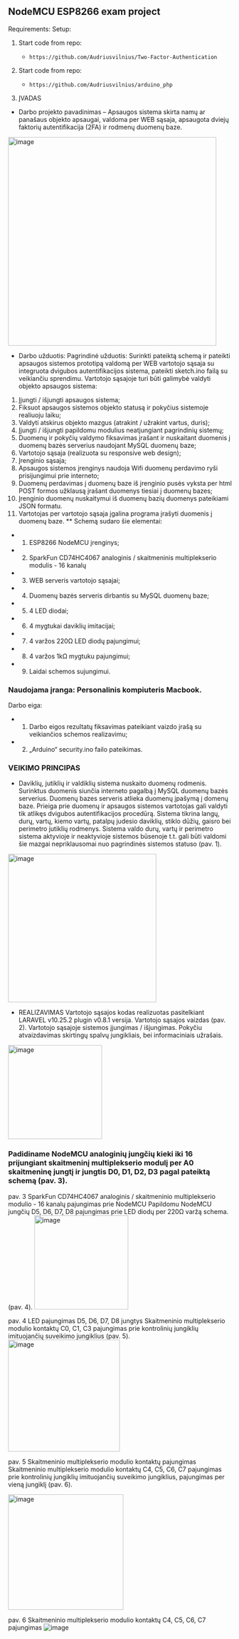## NodeMCU ESP8266 exam project
Requirements:
Setup:
1. Start code from repo:
   * `https://github.com/Audriusvilnius/Two-Factor-Authentication`
2. Start code from repo:
   * `https://github.com/Audriusvilnius/arduino_php`
  
3. ĮVADAS
* Darbo projekto pavadinimas – Apsaugos sistema skirta namų ar panašaus objekto apsaugai, valdoma per WEB sąsaja, apsaugota dviejų faktorių autentifikacija (2FA) ir rodmenų duomenų baze.
<img width="468" alt="image" src="https://github.com/Audriusvilnius/WiFi_ESP_8266_db_PHP/assets/101082768/e2add462-830f-4fe6-9805-f979227b4fa3">

*  Darbo užduotis:
  Pagrindinė užduotis: Surinkti pateiktą schemą ir pateikti apsaugos sistemos prototipą valdomą per WEB vartotojo sąsaja su integruota dvigubos autentifikacijos sistema, pateikti sketch.ino failą su veikiančiu sprendimu. Vartotojo sąsajoje turi būti galimybė valdyti objekto apsaugos sistema:
1.	Įjungti / išjungti apsaugos sistema;
2.	Fiksuot apsaugos sistemos objekto statusą ir pokyčius sistemoje realiuoju laiku;
3.	Valdyti atskirus objekto mazgus (atrakint / užrakint vartus, duris);
4.	Įjungti / išjungti papildomu modulius neatjungiant pagrindinių sistemų;
5.	Duomenų ir pokyčių valdymo fiksavimas įrašant ir nuskaitant duomenis į duomenų bazės serverius naudojant MySQL duomenų baze;
6.	Vartotojo sąsaja (realizuota su responsive web design);
7.	Įrenginio sąsaja;
8.	Apsaugos sistemos įrenginys naudoja Wifi duomenų perdavimo ryši prisijungimui prie interneto;
9.	Duomenų perdavimas į duomenų baze iš įrenginio pusės vyksta per html POST formos užklausą įrašant duomenys tiesiai į duomenų bazes;
10.	Įrenginio duomenų nuskaitymui iš duomenų bazių duomenys pateikiami JSON formatu.
11.	Vartotojas per vartotojo sąsaja įgalina programa įrašyti duomenis į duomenų baze.
**  Schemą sudaro šie elementai:
* 1.	ESP8266 NodeMCU įrenginys;
* 2.	SparkFun CD74HC4067 analoginis / skaitmeninis multiplekserio modulis - 16 kanalų
* 3.	WEB serveris vartotojo sąsajai;
* 4.	Duomenų bazės serveris dirbantis su MySQL duomenų baze;
* 5.	4 LED diodai;
* 6.	4 mygtukai daviklių imitacijai;
* 7.	4 varžos 220Ω LED diodų pajungimui;
* 8.	4 varžos 1kΩ mygtuku pajungimui;
* 9.	Laidai schemos sujungimui. 
### Naudojama įranga: Personalinis kompiuteris Macbook.
Darbo eiga:
* 1.	Darbo eigos rezultatų fiksavimas pateikiant vaizdo įrašą su veikiančios schemos realizavimu;
* 2.	„Arduino“ security.ino failo pateikimas.
 
### VEIKIMO PRINCIPAS
* Daviklių, jutiklių ir valdiklių sistema nuskaito duomenų rodmenis. Surinktus duomenis siunčia interneto pagalbą į MySQL duomenų bazės serverius. Duomenų bazes serveris atlieka duomenų įpašymą į domenų baze. Prieiga prie duomenų ir apsaugos sistemos vartotojas gali valdyti tik atlikęs dvigubos autentifikacijos procedūrą. Sistema tikrina langų, durų, vartų, kiemo vartų, patalpų judesio daviklių, stiklo dūžių, gaisro bei perimetro jutiklių rodmenys. Sistema valdo durų, vartų ir perimetro sistema aktyvioje ir neaktyvioje sistemos būsenoje t.t. gali būti valdomi šie mazgai nepriklausomai nuo pagrindinės sistemos statuso (pav. 1).
<img width="333" alt="image" src="https://github.com/Audriusvilnius/WiFi_ESP_8266_db_PHP/assets/101082768/e0c5285e-6b18-4b10-bc08-0d1bcfa6d47b">

* REALIZAVIMAS
Vartotojo sąsajos kodas realizuotas pasitelkiant LARAVEL v10.25.2  plugin v0.8.1 versija. Vartotojo sąsajos vaizdas (pav. 2). Vartotojo sąsajoje sistemos įjungimas / išjungimas. Pokyčiu atvaizdavimas skirtingų spalvų jungikliais, bei informaciniais užrašais.
<img width="211" alt="image" src="https://github.com/Audriusvilnius/WiFi_ESP_8266_db_PHP/assets/101082768/5238cd2f-f92d-4279-902d-e87bc3c09252">

###  Padidiname NodeMCU  analoginių jungčių kieki iki 16 prijungiant skaitmeninį multiplekserio modulį per A0 skaitmeninę jungtį ir jungtis D0, D1, D2, D3 pagal pateiktą schemą (pav. 3).
 
pav. 3 SparkFun CD74HC4067 analoginis / skaitmeninio multiplekserio modulio - 16 kanalų pajungimas prie NodeMCU
Papildomu NodeMCU jungčių D5, D6, D7, D8 pajungimas prie LED diodų per 220Ω varžą schema.  (pav. 4). 
 <img width="211" alt="image" src="https://github.com/Audriusvilnius/WiFi_ESP_8266_db_PHP/assets/101082768/da7aaa93-5a4c-4041-8be0-0536b802a7bf">

pav. 4 LED pajungimas D5, D6, D7, D8 jungtys
Skaitmeninio multiplekserio modulio kontaktų C0, C1, C3 pajungimas prie kontrolinių jungiklių imituojančių suveikimo jungiklius (pav. 5).
<img width="251" alt="image" src="https://github.com/Audriusvilnius/WiFi_ESP_8266_db_PHP/assets/101082768/908e6321-366e-4e79-b7c9-6367ecd319f2">


pav. 5 Skaitmeninio multiplekserio modulio kontaktų pajungimas
Skaitmeninio multiplekserio modulio kontaktų C4, C5, C6, C7  pajungimas prie kontrolinių jungiklių imituojančių suveikimo jungiklius, pajungimas per vieną jungiklį (pav. 6).

<img width="259" alt="image" src="https://github.com/Audriusvilnius/WiFi_ESP_8266_db_PHP/assets/101082768/86ad07eb-a7bb-4626-9c6c-a0472e3941c5">


pav. 6 Skaitmeninio multiplekserio modulio kontaktų C4, C5, C6, C7 pajungimas
![image](https://github.com/Audriusvilnius/WiFi_ESP_8266_db_PHP/assets/101082768/c5ab55a3-a2a9-407a-a0fc-eba56f25422e)








